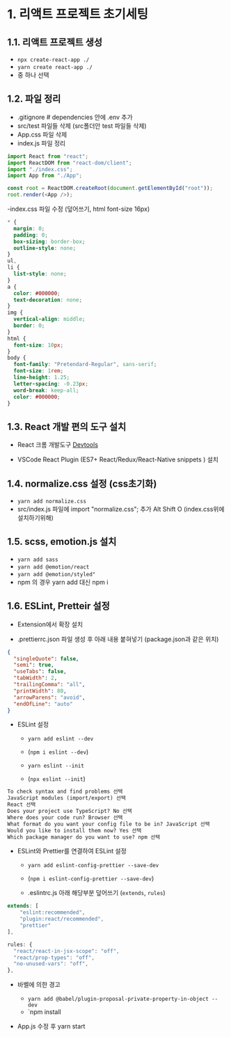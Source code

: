 # 1. 리액트 프로젝트 초기세팅

## 1.1. 리액트 프로젝트 생성

- `npx create-react-app ./`
- `yarn create react-app ./`
- 중 하나 선택

## 1.2. 파일 정리

- .gitignore # dependencies 안에 .env 추가
- src/test 파일들 삭제 (src폴더안 test 파일들 삭제)
- App.css 파일 삭제
- index.js 파일 정리

```js
import React from "react";
import ReactDOM from "react-dom/client";
import "./index.css";
import App from "./App";

const root = ReactDOM.createRoot(document.getElementById("root"));
root.render(<App />);
```

-index.css 파일 수정 (덮어쓰기, html font-size 16px)

```css
* {
  margin: 0;
  padding: 0;
  box-sizing: border-box;
  outline-style: none;
}
ul,
li {
  list-style: none;
}
a {
  color: #000000;
  text-decoration: none;
}
img {
  vertical-align: middle;
  border: 0;
}
html {
  font-size: 10px;
}
body {
  font-family: "Pretendard-Regular", sans-serif;
  font-size: 1rem;
  line-height: 1.25;
  letter-spacing: -0.23px;
  word-break: keep-all;
  color: #000000;
}
```

## 1.3. React 개발 편의 도구 설치

- React 크롬 개발도구 [Devtools](https://chromewebstore.google.com/detail/react-developer-tools/fmkadmapgofadopljbjfkapdkoienihi?hl=ko)

- VSCode React Plugin (ES7+ React/Redux/React-Native snippets ) 설치

## 1.4. normalize.css 설정 (css초기화)

- `yarn add normalize.css`
- src/index.js 파일에 import "normalize.css"; 추가
  Alt Shift O (index.css위에 설치하기위해)

## 1.5. scss, emotion.js 설치

- `yarn add sass`
- `yarn add @emotion/react`
- `yarn add @emotion/styled"`
- npm 의 경우 yarn add 대신 npm i

## 1.6. ESLint, Pretteir 설정

- Extension에서 확장 설치

- .prettierrc.json 파일 생성 후 아래 내용 붙혀넣기 (package.json과 같은 위치)

```json
{
  "singleQuote": false,
  "semi": true,
  "useTabs": false,
  "tabWidth": 2,
  "trailingComma": "all",
  "printWidth": 80,
  "arrowParens": "avoid",
  "endOfLine": "auto"
}
```

- ESLint 설정

  - `yarn add eslint --dev`
  - (`npm i eslint --dev`)

  - `yarn eslint --init`
  - (`npx eslint --init`)

```txt
To check syntax and find problems 선택
JavaScript modules (import/export) 선택
React 선택
Does your project use TypeScript? No 선택
Where does your code run? Browser 선택
What format do you want your config file to be in? JavaScript 선택
Would you like to install them now? Yes 선택
Which package manager do you want to use? npm 선택
```

- ESLint와 Prettier를 연결하여 ESLint 설정

  - `yarn add eslint-config-prettier --save-dev`
  - (`npm i eslint-config-prettier --save-dev`)

  - .eslintrc.js 아래 해당부분 덮어쓰기 (`extends`, `rules`)

```js
extends: [
    "eslint:recommended",
    "plugin:react/recommended",
    "prettier"
],

rules: {
  "react/react-in-jsx-scope": "off",
  "react/prop-types": "off",
  "no-unused-vars": "off",
},
```

- 바벨에 의한 경고

  - `yarn add @babel/plugin-proposal-private-property-in-object --dev`
  - `npm install

- App.js 수정 후 yarn start
